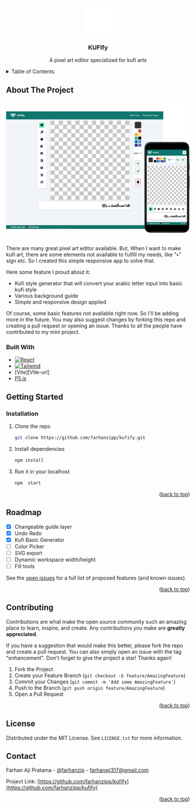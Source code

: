 <a name="readme-top"></a>

<!-- [![Contributors][contributors-shield]][contributors-url]
[![Forks][forks-shield]][forks-url]
[![Stargazers][stars-shield]][stars-url]
[![Issues][issues-shield]][issues-url]
[![MIT License][license-shield]][license-url]
[![LinkedIn][linkedin-shield]][linkedin-url] -->

<!-- PROJECT LOGO -->
<br />
<div align="center">
  <a href="https://github.com/othneildrew/Best-README-Template">
    <img src="images/kufify.png" alt="Logo" width="80" height="80">
  </a>

  <h3 align="center">KUFIfy</h3>
    <p>
    A pixel art editor specialized for kufi arts
    </p>
  <!-- <p align="center">
    <a href="https://github.com/othneildrew/Best-README-Template">View Demo</a>
    ·
    <a href="https://github.com/othneildrew/Best-README-Template/issues">Report Bug</a>
    ·
    <a href="https://github.com/othneildrew/Best-README-Template/issues">Request Feature</a>
  </p> -->
</div>

<!-- TABLE OF CONTENTS -->
<details>
  <summary>Table of Contents</summary>
  <ol>
    <li>
      <a href="#about-the-project">About The Project</a>
      <ul>
        <li><a href="#built-with">Built With</a></li>
      </ul>
    </li>
    <li>
      <a href="#getting-started">Getting Started</a>
      <ul>
        <li><a href="#installation">Installation</a></li>
      </ul>
    </li>
    <li><a href="#roadmap">Roadmap</a></li>
    <li><a href="#contributing">Contributing</a></li>
    <li><a href="#license">License</a></li>
    <li><a href="#contact">Contact</a></li>
  </ol>
</details>

<!-- ABOUT THE PROJECT -->

## About The Project

[![Kufify][kufify-screenshot]](https://kufify.netlify.app)

There are many great pixel art editor available. But, When I want to make kufi art, there are some elements not available to fulfill my needs, like "ء" sign etc. So I created this simple responsive app to solve that.

Here some feature I proud about it:

- Kufi style generator that will convert your arabic letter input into basic kufi style
- Various background guide
- Simple and responsive design applied

Of course, some basic features not available right now. So I'll be adding more in the future. You may also suggest changes by forking this repo and creating a pull request or opening an issue. Thanks to all the people have contributed to my mini project.

### Built With

- [![React][React.js]][React-url]
- [![Tailwind][Tailwind.css]][Tailwind-url]
- [Vite][Vite-url]
- [P5.js][P5-url]

<!-- GETTING STARTED -->

## Getting Started

### Installation

1. Clone the repo
   ```sh
   git clone https://github.com/farhanzipp/kufify.git
   ```
2. Install dependencies
   ```sh
   npm install
   ```
3. Run it in your localhost
   ```sh
   npm  start
   ```

<p align="right">(<a href="#readme-top">back to top</a>)</p>

<!-- ROADMAP -->

## Roadmap

- [x] Changeable guide layer
- [x] Undo Redo
- [x] Kufi Basic Generator
- [ ] Color Picker
- [ ] SVG export
- [ ] Dynamic workspace width/height
- [ ] Fill tools

See the [open issues](https://github.com/farhanzipp/kufify/issues) for a full list of proposed features (and known issues).

<p align="right">(<a href="#readme-top">back to top</a>)</p>

<!-- CONTRIBUTING -->

## Contributing

Contributions are what make the open source community such an amazing place to learn, inspire, and create. Any contributions you make are **greatly appreciated**.

If you have a suggestion that would make this better, please fork the repo and create a pull request. You can also simply open an issue with the tag "enhancement".
Don't forget to give the project a star! Thanks again!

1. Fork the Project
2. Create your Feature Branch (`git checkout -b feature/AmazingFeature`)
3. Commit your Changes (`git commit -m 'Add some AmazingFeature'`)
4. Push to the Branch (`git push origin feature/AmazingFeature`)
5. Open a Pull Request

<p align="right">(<a href="#readme-top">back to top</a>)</p>

<!-- LICENSE -->

## License

Distributed under the MIT License. See `LICENSE.txt` for more information.

<!-- CONTACT -->

## Contact

Farhan Aji Pratama - [@farhanzip](https://twitter.com/your_username) - farhanaji317@gmail.com

Project Link: [https://github.com/farhanzipp/kufify](https://github.com/farhanzipp/kufify)

<p align="right">(<a href="#readme-top">back to top</a>)</p>

<!-- MARKDOWN LINKS & IMAGES -->
<!-- https://www.markdownguide.org/basic-syntax/#reference-style-links -->

[contributors-shield]: https://img.shields.io/github/contributors/othneildrew/Best-README-Template.svg?style=for-the-badge
[contributors-url]: https://github.com/othneildrew/Best-README-Template/graphs/contributors
[forks-shield]: https://img.shields.io/github/forks/othneildrew/Best-README-Template.svg?style=for-the-badge
[forks-url]: https://github.com/othneildrew/Best-README-Template/network/members
[stars-shield]: https://img.shields.io/github/stars/othneildrew/Best-README-Template.svg?style=for-the-badge
[stars-url]: https://github.com/othneildrew/Best-README-Template/stargazers
[issues-shield]: https://img.shields.io/github/issues/othneildrew/Best-README-Template.svg?style=for-the-badge
[issues-url]: https://github.com/othneildrew/Best-README-Template/issues
[license-shield]: https://img.shields.io/github/license/othneildrew/Best-README-Template.svg?style=for-the-badge
[license-url]: https://github.com/othneildrew/Best-README-Template/blob/master/LICENSE.txt
[linkedin-shield]: https://img.shields.io/badge/-LinkedIn-black.svg?style=for-the-badge&logo=linkedin&colorB=555
[kufify-screenshot]: images/kufify-mockup.png
[React.js]: https://img.shields.io/badge/React-20232A?style=for-the-badge&logo=react&logoColor=61DAFB
[React-url]: https://reactjs.org/
[Tailwind.css]: https://img.shields.io/badge/Tailwind_CSS-38B2AC?style=for-the-badge&logo=tailwind-css&logoColor=white
[Tailwind-url]: https://tailwindcss.com/
[P5-url]: https://p5js.org/
